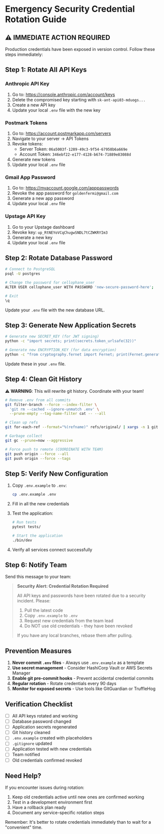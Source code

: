 # Emergency Security Credential Rotation Guide

## ⚠️ IMMEDIATE ACTION REQUIRED

Production credentials have been exposed in version control. Follow these steps immediately:

## Step 1: Rotate All API Keys

### Anthropic API Key
1. Go to: https://console.anthropic.com/account/keys
2. Delete the compromised key starting with `sk-ant-api03-mduogs...`
3. Create a new API key
4. Update your local `.env` file with the new key

### Postmark Tokens
1. Go to: https://account.postmarkapp.com/servers
2. Navigate to your server → API Tokens
3. Revoke tokens:
   - Server Token: `06a5003f-1289-49c3-9f54-67958b6a669e`
   - Account Token: `346ebf22-e177-4128-b674-71889e83088d`
4. Generate new tokens
5. Update your local `.env` file

### Gmail App Password
1. Go to: https://myaccount.google.com/apppasswords
2. Revoke the app password for `goldenfermi@gmail.com`
3. Generate a new app password
4. Update your local `.env` file

### Upstage API Key
1. Go to your Upstage dashboard
2. Revoke key: `up_RtNEYoVCqChugwSNDL7tCZWKRYIm3`
3. Generate a new key
4. Update your local `.env` file

## Step 2: Rotate Database Password

```bash
# Connect to PostgreSQL
psql -U postgres

# Change the password for cellophane_user
ALTER USER cellophane_user WITH PASSWORD 'new-secure-password-here';

# Exit
\q
```

Update your `.env` file with the new database URL.

## Step 3: Generate New Application Secrets

```bash
# Generate new SECRET_KEY (for JWT signing)
python -c "import secrets; print(secrets.token_urlsafe(32))"

# Generate new ENCRYPTION_KEY (for data encryption)
python -c "from cryptography.fernet import Fernet; print(Fernet.generate_key().decode())"
```

Update these in your `.env` file.

## Step 4: Clean Git History

⚠️ **WARNING**: This will rewrite git history. Coordinate with your team!

```bash
# Remove .env from all commits
git filter-branch --force --index-filter \
  'git rm --cached --ignore-unmatch .env' \
  --prune-empty --tag-name-filter cat -- --all

# Clean up refs
git for-each-ref --format="%(refname)" refs/original/ | xargs -n 1 git update-ref -d

# Garbage collect
git gc --prune=now --aggressive

# Force push to remote (COORDINATE WITH TEAM)
git push origin --force --all
git push origin --force --tags
```

## Step 5: Verify New Configuration

1. Copy `.env.example` to `.env`:
   ```bash
   cp .env.example .env
   ```

2. Fill in all the new credentials

3. Test the application:
   ```bash
   # Run tests
   pytest tests/

   # Start the application
   ./bin/dev
   ```

4. Verify all services connect successfully

## Step 6: Notify Team

Send this message to your team:

> **Security Alert: Credential Rotation Required**
>
> All API keys and passwords have been rotated due to a security incident.
> Please:
> 1. Pull the latest code
> 2. Copy `.env.example` to `.env`
> 3. Request new credentials from the team lead
> 4. Do NOT use old credentials - they have been revoked
>
> If you have any local branches, rebase them after pulling.

## Prevention Measures

1. **Never commit `.env` files** - Always use `.env.example` as a template
2. **Use secret management** - Consider HashiCorp Vault or AWS Secrets Manager
3. **Enable git pre-commit hooks** - Prevent accidental credential commits
4. **Regular rotation** - Rotate credentials every 90 days
5. **Monitor for exposed secrets** - Use tools like GitGuardian or TruffleHog

## Verification Checklist

- [ ] All API keys rotated and working
- [ ] Database password changed
- [ ] Application secrets regenerated
- [ ] Git history cleaned
- [ ] `.env.example` created with placeholders
- [ ] `.gitignore` updated
- [ ] Application tested with new credentials
- [ ] Team notified
- [ ] Old credentials confirmed revoked

## Need Help?

If you encounter issues during rotation:
1. Keep old credentials active until new ones are confirmed working
2. Test in a development environment first
3. Have a rollback plan ready
4. Document any service-specific rotation steps

Remember: It's better to rotate credentials immediately than to wait for a "convenient" time.
